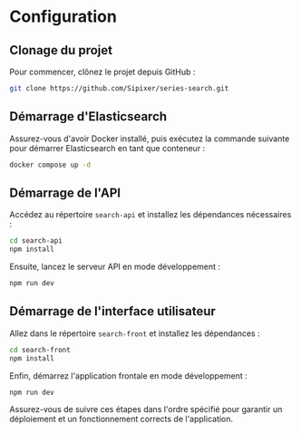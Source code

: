 # Configuration

## Clonage du projet

Pour commencer, clônez le projet depuis GitHub :

```bash
git clone https://github.com/Sipixer/series-search.git
```

## Démarrage d'Elasticsearch

Assurez-vous d'avoir Docker installé, puis exécutez la commande suivante pour démarrer Elasticsearch en tant que conteneur :

```bash
docker compose up -d
```

## Démarrage de l'API

Accédez au répertoire `search-api` et installez les dépendances nécessaires :

```bash
cd search-api
npm install
```

Ensuite, lancez le serveur API en mode développement :

```bash
npm run dev
```

## Démarrage de l'interface utilisateur

Allez dans le répertoire `search-front` et installez les dépendances :

```bash
cd search-front
npm install
```

Enfin, démarrez l'application frontale en mode développement :

```bash
npm run dev
```

Assurez-vous de suivre ces étapes dans l'ordre spécifié pour garantir un déploiement et un fonctionnement corrects de l'application.
